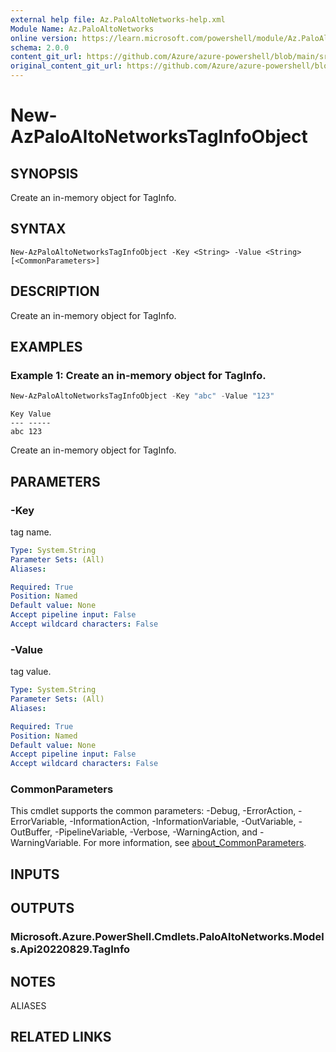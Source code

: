 ```yaml
---
external help file: Az.PaloAltoNetworks-help.xml
Module Name: Az.PaloAltoNetworks
online version: https://learn.microsoft.com/powershell/module/Az.PaloAltoNetworks/new-azpaloaltonetworkstaginfoobject
schema: 2.0.0
content_git_url: https://github.com/Azure/azure-powershell/blob/main/src/PaloAltoNetworks/PaloAltoNetworks/help/New-AzPaloAltoNetworksTagInfoObject.md
original_content_git_url: https://github.com/Azure/azure-powershell/blob/main/src/PaloAltoNetworks/PaloAltoNetworks/help/New-AzPaloAltoNetworksTagInfoObject.md
---
```


# New-AzPaloAltoNetworksTagInfoObject

## SYNOPSIS
Create an in-memory object for TagInfo.

## SYNTAX

```
New-AzPaloAltoNetworksTagInfoObject -Key <String> -Value <String> [<CommonParameters>]
```

## DESCRIPTION
Create an in-memory object for TagInfo.

## EXAMPLES

### Example 1: Create an in-memory object for TagInfo.
```powershell
New-AzPaloAltoNetworksTagInfoObject -Key "abc" -Value "123"
```

```output
Key Value
--- -----
abc 123
```

Create an in-memory object for TagInfo.

## PARAMETERS

### -Key
tag name.

```yaml
Type: System.String
Parameter Sets: (All)
Aliases:

Required: True
Position: Named
Default value: None
Accept pipeline input: False
Accept wildcard characters: False
```

### -Value
tag value.

```yaml
Type: System.String
Parameter Sets: (All)
Aliases:

Required: True
Position: Named
Default value: None
Accept pipeline input: False
Accept wildcard characters: False
```

### CommonParameters
This cmdlet supports the common parameters: -Debug, -ErrorAction, -ErrorVariable, -InformationAction, -InformationVariable, -OutVariable, -OutBuffer, -PipelineVariable, -Verbose, -WarningAction, and -WarningVariable. For more information, see [about_CommonParameters](http://go.microsoft.com/fwlink/?LinkID=113216).

## INPUTS

## OUTPUTS

### Microsoft.Azure.PowerShell.Cmdlets.PaloAltoNetworks.Models.Api20220829.TagInfo

## NOTES

ALIASES

## RELATED LINKS
